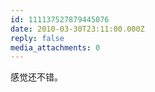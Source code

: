 ```yaml
---
id: 111137527879445076
date: 2010-03-30T23:11:00.000Z
reply: false
media_attachments: 0
---
```


感觉还不错。 ​​​​

